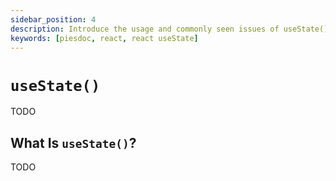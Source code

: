 ```yaml
---
sidebar_position: 4
description: Introduce the usage and commonly seen issues of useState() in React.
keywords: [piesdoc, react, react useState]
---
```


# `useState()`

TODO

## What Is `useState()`?

TODO

